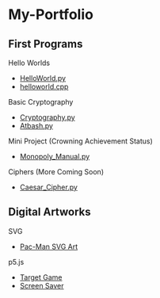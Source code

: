 # My-Portfolio

## First Programs
Hello Worlds
* [HelloWorld.py](https://raw.githubusercontent.com/ramperdan000/My-Portfolio/master/HelloWorld.py)
* [helloworld.cpp](https://raw.githubusercontent.com/ramperdan000/My-Portfolio/master/helloworld.cpp)

Basic Cryptography
* [Cryptography.py](https://raw.githubusercontent.com/ramperdan000/My-Portfolio/master/Cryptography.py)
* [Atbash.py](https://raw.githubusercontent.com/ramperdan000/My-Portfolio/master/Atbash.py)

Mini Project (Crowning Achievement Status)
* [Monopoly_Manual.py](https://raw.githubusercontent.com/ramperdan000/My-Portfolio/master/Monopoly_Manual.py)

Ciphers (More Coming Soon)
* [Caesar_Cipher.py](https://raw.githubusercontent.com/ramperdan000/My-Portfolio/master/Caesar_Cipher.py)

## Digital Artworks
SVG
* [Pac-Man SVG Art](https://PuckMan--danielrampersau.repl.co)

p5.js
* [Target Game](https://repl.it/@DanielRampersau/Target-Game)
* [Screen Saver](https://Screen-Saver.danielrampersau.repl.co)
